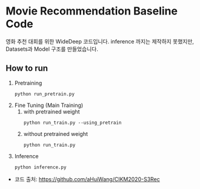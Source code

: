 # Movie Recommendation Baseline Code

영화 추천 대회를 위한 WideDeep 코드입니다. inference 까지는 제작하지 못했지만, Datasets과 Model 구조를 만들었습니다.

## How to run

1. Pretraining
   ```
   python run_pretrain.py
   ```
2. Fine Tuning (Main Training)
   1. with pretrained weight
      ```
      python run_train.py --using_pretrain
      ```
   2. without pretrained weight
      ```
      python run_train.py
      ```
3. Inference
   ```
   python inference.py
   ```


- 코드 출처: https://github.com/aHuiWang/CIKM2020-S3Rec
